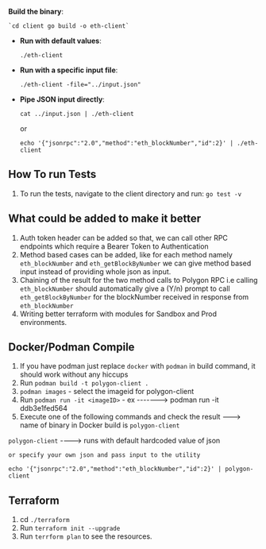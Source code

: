 **Build the binary**:
    
    `cd client go build -o eth-client`
    
- **Run with default values**:
    
    
    `./eth-client`
    
- **Run with a specific input file**:
    
    
    `./eth-client -file="../input.json"`
    
- **Pipe JSON input directly**:
    
    
    `cat ../input.json | ./eth-client`
    
    or
    
    `echo '{"jsonrpc":"2.0","method":"eth_blockNumber","id":2}' | ./eth-client`


## How To run Tests
1. To run the tests, navigate to the client directory and run:
    `go test -v`




## What could be added to make it better
1. Auth token header can be added so that, we can call other RPC endpoints which require a Bearer Token to Authentication
2. Method based cases can be added, like for each method namely `eth_blockNumber` and `eth_getBlockByNumber` we can give method based input instead of providing whole json as input.
3. Chaining of the result for the two method calls to Polygon RPC i.e calling `eth_blockNumber` should automatically give a (Y/n) prompt to call `eth_getBlockByNumber` for the blockNumber received in response from `eth_blockNumber` 
4. Writing better terraform with modules for Sandbox and Prod environments.


## Docker/Podman Compile
1. If you have podman just replace `docker` with `podman` in build command, it should work without any hiccups
2. Run `podman build -t polygon-client .`
3. `podman images` - select the imageid for polygon-client
4. Run `podman run -it <imageID>` - ex -------> podman run -it ddb3e1fed564
5. Execute one of the following commands and check the result ---> name of binary in Docker build is `polygon-client`
 
 `polygon-client` ----> runs with default hardcoded value of json

    or specify your own json and pass input to the utility

 `echo '{"jsonrpc":"2.0","method":"eth_blockNumber","id":2}' | polygon-client`


## Terraform
1. cd `./terraform`
2. Run `terraform init --upgrade` 
3. Run `terrform plan` to see the resources.
